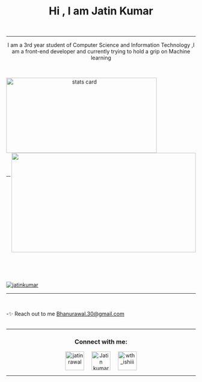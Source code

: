 <h1 align="center">Hi , I am Jatin Kumar</h1>
<br>
<hr>
<p align="center">I am a 3rd year student of Computer Science and Information Technology ,I am a front-end developer and currently trying to hold a grip on Machine learning</p>
<!-- 
<p align="left"> <img src="https://komarev.com/ghpvc/?username=jatinkumar30&label=Profile%20views&color=0e75b6&style=flat" alt="Jatin" /> </p> -->

<br>

<p>
<a align= "center" href="https://github.com/jatinkumar30">
<img alt= "stats card" height="200px" width="400" src="https://github-readme-streak-stats.herokuapp.com/?user=jatinkumar30&theme=radical">
  <img align="right" height="265" width="490px" src="https://64.media.tumblr.com/b1785743b8742d255508773ce5bbc320/tumblr_pp1k8pBF6o1tf04pfo1_640.gifv" /> </a>
  
<!--   for image -->
<!-- <img align="right" height="350" width="400" src="https://cdn.dribbble.com/users/2238041/screenshots/4763918/working.gif" /> </a>
</p> -->

  <div align="center">
    <br>
    <br>
    <hr>
    <br>
    <br>
    <img style="padding-left : 200em;" src="https://github-readme-stats.vercel.app/api?username=Jatinkumar30&show_icons=true&theme=radical" />
    <br>
  </div>

<!-- <img align="center" src="https://github-readme-stats.vercel.app/api/top-langs/?username=jatinkumar30&layout=compact)](https://github.com/anuraghazra/github-readme-stats" />
 -->

  <br><br>
<div>
    <p align="left"> <a href="https://twitter.com/jatinrawal30" target="blank"><img src="https://img.shields.io/twitter/follow/jatinrawal30?logo=twitter&style=for-the-badge" alt="jatinkumar" /></a> </p>
</div>


  <hr>
  <br>
  
-✨ Reach out to me Bhanurawal.30@gmail.com
<br><br>
<hr>
  
  <h3 align="center">Connect with me:</h3>
<p align="center">
<a href="https://twitter.com/jatinrawal30" target="blank"><img align="center" src="https://img.icons8.com/cute-clipart/64/000000/twitter.png" alt="jatinrawal" height="50" width="50" /></a> &nbsp;&nbsp;&nbsp;
<a href="https://www.linkedin.com/in/jatin-kumar-84612112b//" target="blank"><img align="center" src="https://img.icons8.com/cute-clipart/64/000000/linkedin.png" alt="Jatin kumar" height="50" width="50" /></a>&nbsp;&nbsp;&nbsp;&nbsp;
<a href="https://instagram.com/_me_jatin__" target="blank"><img align="center" src="https://img.icons8.com/cute-clipart/64/000000/instagram-new.png" alt="wth_ishiii" height="50" width="50" /></a>
</p>
  <hr>
